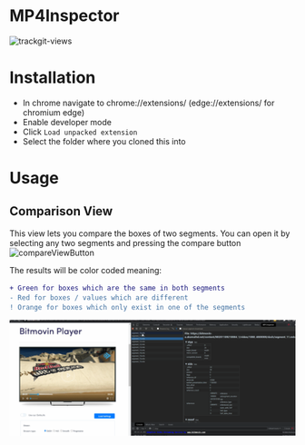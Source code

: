 # MP4Inspector
<img src="https://us-central1-trackgit-analytics.cloudfunctions.net/token/ping/l2q8nl1mv69fkeim79rl" alt="trackgit-views" />

# Installation

- In chrome navigate to chrome://extensions/ (edge://extensions/ for chromium edge)
- Enable developer mode
- Click `Load unpacked extension`
- Select the folder where you cloned this into


# Usage

## Comparison View

This view lets you compare the boxes of two segments.
You can open it by selecting any two segments and pressing the compare button 
![compareViewButton](https://user-images.githubusercontent.com/29116195/168761137-867f8526-56fe-42e3-9103-ec755e3c580a.png)

The results will be color coded meaning:
```diff
+ Green for boxes which are the same in both segments
- Red for boxes / values which are different
! Orange for boxes which only exist in one of the segments
```

![Comparison view in action](/readmeResources/CompareView.gif)

